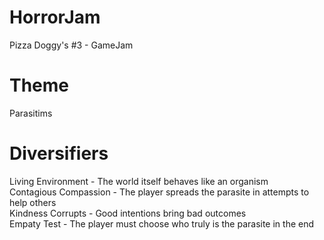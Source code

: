 # HorrorJam
Pizza Doggy's #3 - GameJam

# Theme
Parasitims

# Diversifiers
Living Environment - The world itself behaves like an organism  
Contagious Compassion - The player spreads the parasite in attempts to help others  
Kindness Corrupts - Good intentions bring bad outcomes  
Empaty Test - The player must choose who truly is the parasite in the end  
